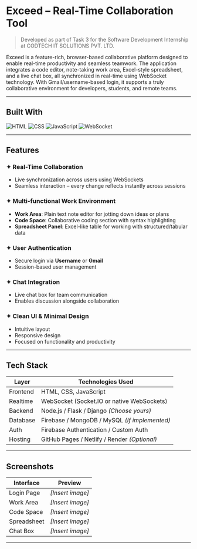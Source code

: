 # Exceed – Real-Time Collaboration Tool

> Developed as part of Task 3 for the Software Development Internship at CODTECH IT SOLUTIONS PVT. LTD.

Exceed is a feature-rich, browser-based collaborative platform designed to enable real-time productivity and seamless teamwork. The application integrates a code editor, note-taking work area, Excel-style spreadsheet, and a live chat box, all synchronized in real-time using WebSocket technology. With Gmail/username-based login, it supports a truly collaborative environment for developers, students, and remote teams.

---

##  Built With

![HTML](https://img.shields.io/badge/HTML-%23E34F26.svg?style=for-the-badge&logo=html5&logoColor=white)
![CSS](https://img.shields.io/badge/CSS-%231572B6.svg?style=for-the-badge&logo=css3&logoColor=white)
![JavaScript](https://img.shields.io/badge/JavaScript-%23F7DF1E.svg?style=for-the-badge&logo=javascript&logoColor=black)
![WebSocket](https://img.shields.io/badge/WebSockets-%2300599C.svg?style=for-the-badge&logo=websocket&logoColor=white)

---

##  Features

### ✦ Real-Time Collaboration
- Live synchronization across users using WebSockets
- Seamless interaction – every change reflects instantly across sessions

### ✦ Multi-functional Work Environment
- **Work Area**: Plain text note editor for jotting down ideas or plans
- **Code Space**: Collaborative coding section with syntax highlighting
- **Spreadsheet Panel**: Excel-like table for working with structured/tabular data

### ✦ User Authentication
- Secure login via **Username** or **Gmail**
- Session-based user management

### ✦ Chat Integration
- Live chat box for team communication
- Enables discussion alongside collaboration

### ✦ Clean UI & Minimal Design
- Intuitive layout
- Responsive design
- Focused on functionality and productivity

---

## Tech Stack

| Layer       | Technologies Used                             |
|-------------|-----------------------------------------------|
| Frontend    | HTML, CSS, JavaScript                         |
| Realtime    | WebSocket (Socket.IO or native WebSockets)    |
| Backend     | Node.js / Flask / Django *(Choose yours)*     |
| Database    | Firebase / MongoDB / MySQL *(If implemented)* |
| Auth        | Firebase Authentication / Custom Auth         |
| Hosting     | GitHub Pages / Netlify / Render *(Optional)*  |

---

## Screenshots

| Interface    | Preview         |
|--------------|-----------------|
| Login Page   | *[Insert image]* |
| Work Area    | *[Insert image]* |
| Code Space   | *[Insert image]* |
| Spreadsheet  | *[Insert image]* |
| Chat Box     | *[Insert image]* |

---




